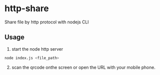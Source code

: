 # http-share

Share file by http protocol with nodejs CLI

## Usage

1. start the node http server
```sh
node index.js <file_path>
```

2. scan the qrcode onthe screen or open the URL with your mobile phone.
